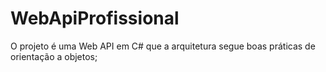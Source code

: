 # WebApiProfissional
O projeto é uma Web API em C# que a arquitetura segue boas práticas de orientação a objetos;
